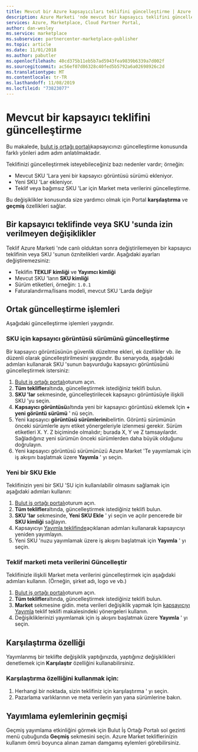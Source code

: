 ```yaml
---
title: Mevcut bir Azure kapsayıcıları teklifini güncelleştirme | Azure Marketi
description: Azure Marketi 'nde mevcut bir kapsayıcı teklifini güncelleştirme.
services: Azure, Marketplace, Cloud Partner Portal,
author: dan-wesley
ms.service: marketplace
ms.subservice: partnercenter-marketplace-publisher
ms.topic: article
ms.date: 11/01/2018
ms.author: pabutler
ms.openlocfilehash: 40cd375b11eb5b7ad5943fea9839b6339a7d002f
ms.sourcegitcommit: ac56ef07d86328c40fed5b5792a6a02698926c2d
ms.translationtype: MT
ms.contentlocale: tr-TR
ms.lasthandoff: 11/08/2019
ms.locfileid: "73823077"
---
```

# <a name="update-an-existing-container-offer"></a>Mevcut bir kapsayıcı teklifini güncelleştirme

Bu makalede, [bulut iş ortağı portalı](https://cloudpartner.azure.com/)kapsayıcınızı güncelleştirme konusunda farklı yönleri adım adım anlatılmaktadır.

Teklifinizi güncelleştirmek isteyebileceğiniz bazı nedenler vardır; örneğin:

-  Mevcut SKU 'Lara yeni bir kapsayıcı görüntüsü sürümü ekleniyor.
-  Yeni SKU 'Lar ekleniyor.
-  Teklif veya bağımsız SKU 'Lar için Market meta verilerini güncelleştirme.

Bu değişiklikler konusunda size yardımcı olmak için Portal **karşılaştırma** ve **geçmiş** özellikleri sağlar.  


## <a name="unpermitted-changes-to-a-container-offer-or-sku"></a>Bir kapsayıcı teklifinde veya SKU 'sunda izin verilmeyen değişiklikler

Teklif Azure Marketi 'nde canlı olduktan sonra değiştirilemeyen bir kapsayıcı teklifinin veya SKU 'sunun öznitelikleri vardır. Aşağıdaki ayarları değiştiremezsiniz:

-  Teklifin **TEKLIF kimliği** ve **Yayımcı kimliği**
-  Mevcut SKU 'ların **SKU kimliği**
-  Sürüm etiketleri, örneğin: `1.0.1`
-  Faturalandırma/lisans modeli, mevcut SKU 'Larda değişir

## <a name="common-update-operations"></a>Ortak güncelleştirme işlemleri

Aşağıdaki güncelleştirme işlemleri yaygındır.

### <a name="update-container-image-version-for-a-sku"></a>SKU için kapsayıcı görüntüsü sürümünü güncelleştirme

Bir kapsayıcı görüntüsünün güvenlik düzeltme ekleri, ek özellikler vb. ile düzenli olarak güncelleştirilmesini yaygındır. Bu senaryoda, aşağıdaki adımları kullanarak SKU 'sunun başvurduğu kapsayıcı görüntüsünü güncelleştirmek istersiniz:

1. [Bulut iş ortağı portalı](https://cloudpartner.azure.com/)oturum açın.
2. **Tüm teklifler**altında, güncelleştirmek istediğiniz teklifi bulun.
3. **SKU 'lar** sekmesinde, güncelleştirilecek kapsayıcı görüntüsüyle ilişkili SKU 'yu seçin.
4. **Kapsayıcı görüntüsü**altında yeni bir kapsayıcı görüntüsü eklemek Için **+ yeni görüntü sürümü** ' nü seçin.
5. Yeni kapsayıcı **görüntüsü sürümlerini**belirtin. Görüntü sürümünün önceki sürümlerle aynı etiket yönergeleriyle izlenmesi gerekir. Sürüm etiketleri X. Y. Z biçiminde olmalıdır; burada X, Y ve Z tamsayılardır. Sağladığınız yeni sürümün önceki sürümlerden daha büyük olduğunu doğrulayın.
6. Yeni kapsayıcı görüntüsü sürümünüzü Azure Market 'Te yayımlamak için iş akışını başlatmak üzere **Yayımla** ' yı seçin.

### <a name="add-a-new-sku"></a>Yeni bir SKU Ekle

Teklifinizin yeni bir SKU 'SU için kullanılabilir olmasını sağlamak için aşağıdaki adımları kullanın:

1. [Bulut iş ortağı portalı](https://cloudpartner.azure.com/)oturum açın.
2. **Tüm teklifler**altında, güncelleştirmek istediğiniz teklifi bulun.
3. **SKU 'lar** sekmesinde, **Yeni SKU Ekle** ' yi seçin ve açılır pencerede bir **SKU kimliği** sağlayın.
4. Kapsayıcıyı [Yayımla teklifinde](./cpp-publish-offer.md)açıklanan adımları kullanarak kapsayıcıyı yeniden yayımlayın.
5. Yeni SKU 'nuzu yayımlamak üzere iş akışını başlatmak için **Yayımla** ' yı seçin.

### <a name="update-offer-marketplace-metadata"></a>Teklif marketi meta verilerini Güncelleştir

Teklifinizle ilişkili Market meta verilerini güncelleştirmek için aşağıdaki adımları kullanın. (Örneğin, şirket adı, logo ve vb.)

1. [Bulut iş ortağı portalı](https://cloudpartner.azure.com/)oturum açın.
2. **Tüm teklifler**altında, güncelleştirmek istediğiniz teklifi bulun.
3. **Market** sekmesine gidin. meta verileri değişiklik yapmak Için [kapsayıcıyı Yayımla](./cpp-publish-offer.md) teklif teklifi makalesindeki yönergeleri kullanın.
4. Değişikliklerinizi yayımlamak için iş akışını başlatmak üzere **Yayımla** ' yı seçin.

## <a name="compare-feature"></a>Karşılaştırma özelliği

Yayımlanmış bir teklifte değişiklik yaptığınızda, yaptığınız değişiklikleri denetlemek için **Karşılaştır** özelliğini kullanabilirsiniz.

### <a name="to-use-the-compare-feature"></a>Karşılaştırma özelliğini kullanmak için:

1. Herhangi bir noktada, sizin teklifiniz için karşılaştırma ' yı seçin.
2. Pazarlama varlıklarının ve meta verilerin yan yana sürümlerine bakın.


## <a name="history-of-publishing-actions"></a>Yayımlama eylemlerinin geçmişi

Geçmiş yayımlama etkinliğini görmek için Bulut İş Ortağı Portalı sol gezinti menü çubuğunda **Geçmiş** sekmesini seçin. Azure Market tekliflerinizin kullanım ömrü boyunca alınan zaman damgamış eylemleri görebilirsiniz.